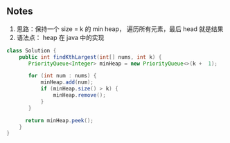 ## Notes

1.  思路：保持一个 size = k 的 min heap， 遍历所有元素，最后 head 就是结果
2.  语法点： heap 在 java 中的实现

```java
class Solution {
    public int findKthLargest(int[] nums, int k) {
       PriorityQueue<Integer> minHeap = new PriorityQueue<>(k +  1);

       for (int num : nums) {
           minHeap.add(num);
           if (minHeap.size() > k) {
               minHeap.remove();
           }
       }

      return minHeap.peek();
    }
}
```
